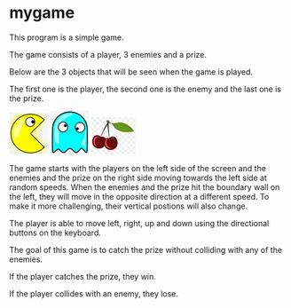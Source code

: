 # mygame

This program is a simple game. 

The game consists of a player, 3 enemies and a prize.

Below are the 3 objects that will be seen when the game is played.

The first one is the player, the second one is the enemy and the last one is the prize.

![Player](https://github.com/Minzo18/mygame/blob/master/player.jpg) 
![Enemy](https://github.com/Minzo18/mygame/blob/master/monster.jpg) 
![Prize](https://github.com/Minzo18/mygame/blob/master/prize.jpg)

The game starts with the players on the left side of the screen and the enemies and the prize on the right side moving towards the left side at random speeds. When the enemies and the prize hit the boundary wall on the left, they will move in the opposite direction at a different speed. To make it more challenging, their vertical postions will also change.

The player is able to move left, right, up and down using the directional buttons on the keyboard.

The goal of this game is to catch the prize without colliding with any of the enemies.

If the player catches the prize, they win.

If the player collides with an enemy, they lose.



